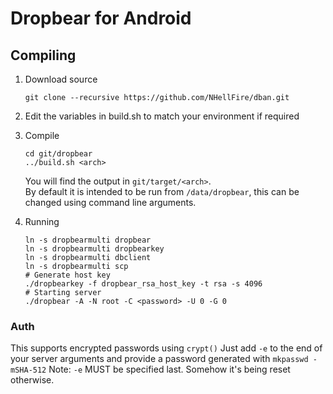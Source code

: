 # Dropbear for Android

## Compiling
1. Download source
    ```shell
    git clone --recursive https://github.com/NHellFire/dban.git
    ```

2. Edit the variables in build.sh to match your environment if required
3. Compile
    ```shell
    cd git/dropbear
    ../build.sh <arch>
    ```

    You will find the output in `git/target/<arch>`.  
    By default it is intended to be run from `/data/dropbear`, this can be changed using command line arguments.
4. Running
    ```shell
    ln -s dropbearmulti dropbear
    ln -s dropbearmulti dropbearkey
    ln -s dropbearmulti dbclient
    ln -s dropbearmulti scp
    # Generate host key
    ./dropbearkey -f dropbear_rsa_host_key -t rsa -s 4096
    # Starting server
    ./dropbear -A -N root -C <password> -U 0 -G 0
    ```

### Auth
This supports encrypted passwords using `crypt()`
Just add `-e` to the end of your server arguments and provide a password generated with `mkpasswd -mSHA-512`
Note: `-e` MUST be specified last. Somehow it's being reset otherwise.
